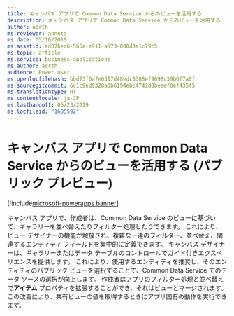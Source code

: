 ```yaml
---
title: キャンバス アプリで Common Data Service からのビューを活用する
description: キャンバス アプリで Common Data Service からのビューを活用する
author: aorth
ms.reviewer: anneta
ms.date: 05/16/2019
ms.assetid: ed87bed6-565e-e911-a973-000d3a1c79c5
ms.topic: article
ms.service: business-applications
ms.author: aorth
audience: Power user
ms.openlocfilehash: bbd73f6a7e6317d48edc8388ef9698c39b6f7a0f
ms.sourcegitcommit: 6c1c9ed9328a3b6194ebc4741d0beeef0ef435f5
ms.translationtype: HT
ms.contentlocale: ja-JP
ms.lasthandoff: 05/23/2019
ms.locfileid: "1605592"
---
```

# <a name="leverage-views-from-common-data-service-in-canvas-apps-public-preview"></a>キャンバス アプリで Common Data Service からのビューを活用する (パブリック プレビュー)

[!include[microsoft-powerapps banner](../includes/microsoft-powerapps.md)]

キャンバス アプリで、作成者は、Common Data Service のビューに基づいて、ギャラリーを並べ替えたりフィルター処理したりできます。 これにより、ビュー デザイナーの機能が解放され、複雑な一連のフィルター、並べ替え、関連するエンティティ フィールドを集中的に定義できます。 キャンバス デザイナーは、ギャラリーまたはデータ テーブルのコントロールでガイド付きエクスペリエンスを提供します。 これにより、使用するエンティティを推奨し、そのエンティティのパブリック ビューを選択することで、Common Data Service でのデータ ソースの選択が向上します。 作成者はアプリのフィルター処理と並べ替えで**アイテム** プロパティを拡張することができ、それはビューとマージされます。 この改善により、共有ビューの値を取得するときにアプリ固有の動作を実行できます。

